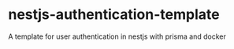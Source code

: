 # nestjs-authentication-template
A template for user authentication in nestjs with prisma and docker
